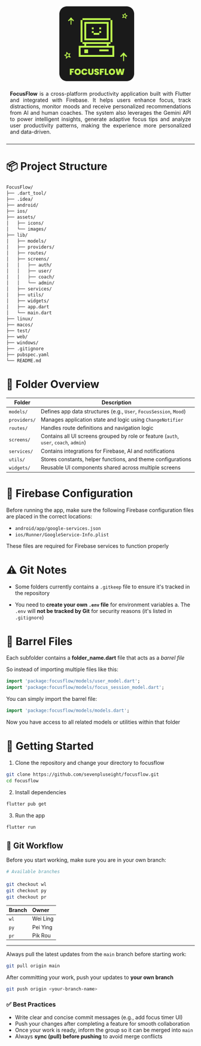 <div align="center">
  <img src="assets/icons/svg/focusflow_icon.svg" alt="FocusFlow Icon" width="200" style="vertical-align: middle; margin-right: 20px; padding: 15px"/>
</div>

<div align="justify" style="padding: 10px">
  <b>FocusFlow</b> is a cross-platform productivity application built with Flutter and integrated with Firebase. It helps users enhance focus, track distractions, monitor moods and receive personalized recommendations from AI and human coaches. The system also leverages the Gemini API to power intelligent insights, generate adaptive focus tips and analyze user productivity patterns, making the experience more personalized and data-driven.
</div>

---

# 📦 Project Structure
```
FocusFlow/
├── .dart_tool/
├── .idea/
├── android/
├── ios/
├── assets/
│   ├── icons/
│   └── images/
├── lib/
│   ├── models/
│   ├── providers/
│   ├── routes/
│   ├── screens/
│   │   ├── auth/
│   │   ├── user/
│   │   ├── coach/
│   │   └── admin/
│   ├── services/
│   ├── utils/
│   ├── widgets/
│   ├── app.dart
│   └── main.dart
├── linux/
├── macos/
├── test/
├── web/
├── windows/
├── .gitignore
├── pubspec.yaml
└── README.md
```

# 📁 Folder Overview
| Folder        | Description                                                                 |
|----------------|------------------------------------------------------------------------------|
| `models/`      | Defines app data structures (e.g., `User`, `FocusSession`, `Mood`)           |
| `providers/`   | Manages application state and logic using `ChangeNotifier`                    |
| `routes/`      | Handles route definitions and navigation logic                               |
| `screens/`     | Contains all UI screens grouped by role or feature (`auth`, `user`, `coach`, `admin`)  |
| `services/`    | Contains integrations for Firebase, AI and notifications                    |
| `utils/`       | Stores constants, helper functions, and theme configurations                 |
| `widgets/`     | Reusable UI components shared across multiple screens                        |

# 🔧 Firebase Configuration

Before running the app, make sure the following Firebase configuration files are placed in the correct locations:

- `android/app/google-services.json`
- `ios/Runner/GoogleService-Info.plist`

These files are required for Firebase services to function properly

# ⚠️ Git Notes
- Some folders currently contains a `.gitkeep` file to ensure it's tracked in the repository

- You need to **create your own `.env` file** for environment variables
  a. The `.env` will **not be tracked by Git** for security reasons (it's listed in `.gitignore`)

# 🧩 Barrel Files
Each subfolder contains a **folder_name.dart** file that acts as a *barrel file*

So instead of importing multiple files like this:
```dart
import 'package:focusflow/models/user_model.dart';
import 'package:focusflow/models/focus_session_model.dart';
```

You can simply import the barrel file:
```dart
import 'package:focusflow/models/models.dart';
```

Now you have access to all related models or utilities within that folder

# 🚀 Getting Started
1. Clone the repository and change your directory to focusflow
```bash
git clone https://github.com/sevenpluseight/focusflow.git
cd focusflow
```
2. Install dependencies
```bash
flutter pub get
```
3. Run the app
```bash
flutter run
```

## 🔀 Git Workflow
Before you start working, make sure you are in your own branch:
```bash
# Available branches

git checkout wl
git checkout py
git checkout pr
```
| Branch | Owner     |
|:--------|:-----------|
| `wl`    | Wei Ling   |
| `py`    | Pei Ying   |
| `pr`    | Pik Rou    |

---

Always pull the latest updates from the `main` branch before starting work:
```bash
git pull origin main
```

After committing your work, push your updates to **your own branch**
```bash
git push origin <your-branch-name>
```

### ✅ Best Practices
- Write clear and concise commit messages (e.g., add focus timer UI)
- Push your changes after completing a feature for smooth collaboration
- Once your work is ready, inform the group so it can be merged into `main`
- Always **sync (pull) before pushing** to avoid merge conflicts
